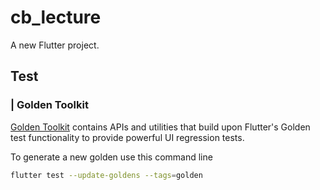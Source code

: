 # cb_lecture

A new Flutter project.

## Test
### | Golden Toolkit

[Golden Toolkit](https://pub.dev/packages/golden_toolkit) contains APIs and utilities that build upon Flutter's Golden test functionality to provide powerful UI regression tests.

To generate a new golden use this command line
```bash
flutter test --update-goldens --tags=golden
```
